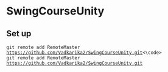 # SwingCourseUnity
## Set up
<code>git remote add RemoteMaster https://github.com/Vadkarika2/SwingCourseUnity.git<\code>
git remote add RemoteMaster https://github.com/Vadkarika2/SwingCourseUnity.git
